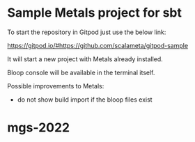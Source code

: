 # Sample Metals project for sbt

To start the repository in Gitpod just use the below link:

https://gitpod.io/#https://github.com/scalameta/gitpod-sample

It will start a new project with Metals already installed.

Bloop console will be available in the terminal itself.

Possible improvements to Metals:
- do not show build import if the bloop files exist
# mgs-2022
